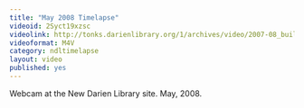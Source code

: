 ```yaml
---
title: "May 2008 Timelapse"
videoid: 2Syct19xzsc
videolink: http://tonks.darienlibrary.org/1/archives/video/2007-08_building_timelapse/200805_timelapse.m4v
videoformat: M4V
category: ndltimelapse
layout: video
published: yes
---
```


Webcam at the New Darien Library site. May, 2008.